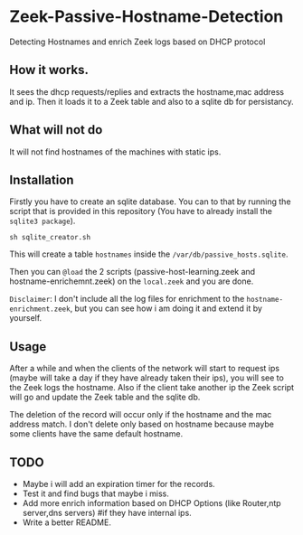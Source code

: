 # Zeek-Passive-Hostname-Detection
Detecting Hostnames and enrich Zeek logs based on DHCP protocol 

## How it works.

It sees the dhcp requests/replies and extracts the hostname,mac address and ip.
Then it loads it to a Zeek table and also to a sqlite db for persistancy.

## What will not do

It will not find hostnames of the machines with static ips.

## Installation

Firstly you have to create an sqlite database.
You can to that by running the script that is provided in this repository (You have to already install the `sqlite3 package`).

```
sh sqlite_creator.sh
```
This will create a table `hostnames` inside the `/var/db/passive_hosts.sqlite`.

Then you can `@load` the 2 scripts (passive-host-learning.zeek and hostname-enrichemnt.zeek) on the `local.zeek` and you are done. 

`Disclaimer`: I don't include all the log files for enrichment to the `hostname-enrichment.zeek`, but you can see how i am doing it and extend it by yourself.

## Usage

After a while and when the clients of the network will start to request ips (maybe will take a day if they have already taken their ips), you 
will see to the Zeek logs the hostname. Also if the client take another ip the Zeek script will go and update the Zeek table and the sqlite db.

The deletion of the record will occur only if the hostname and the mac address match. I don't delete only based on hostname because maybe some clients have the same default hostname.

## TODO

- Maybe i will add an expiration timer for the records.
- Test it and find bugs that maybe i miss.
- Add more enrich information based on DHCP Options (like Router,ntp server,dns servers) #if they have internal ips.
- Write a better README.
